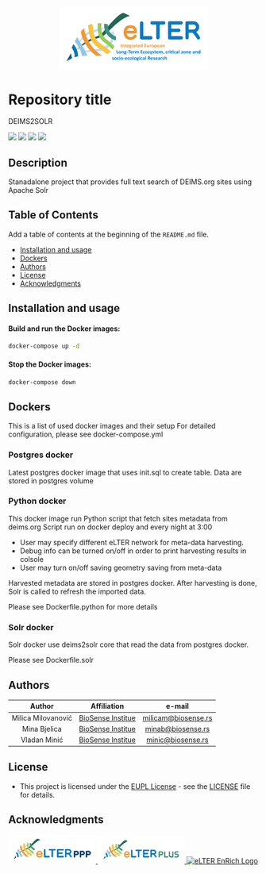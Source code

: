 <p align="center">
  <img src="assets/eLTER-IMAGE-eLTER_logo-v01.svg" alt="eLTER Project Logo" width="300" height="auto"/>
</p>

# Repository title

DEIMS2SOLR


![](https://img.shields.io/badge/license-EUPL--1.2-orange)
![](https://img.shields.io/badge/Postgres-latest-orange)
![](https://img.shields.io/badge/Python-v3.9-orange)
![](https://img.shields.io/badge/Solr-9.2.1-orange)

## Description

Stanadalone project that provides full text search of DEIMS.org sites using Apache Solr

## Table of Contents

Add a table of contents at the beginning of the `README.md` file.

-   [Installation and usage](#installation-and-usage)
-   [Dockers](#dockers)  
-   [Authors](#authors)
-   [License](#license)
-   [Acknowledgments](#acknowledgments)

## Installation and usage

#### Build and run the Docker images:
```sh
docker-compose up -d
```

#### Stop the Docker images:
```sh
docker-compose down
```

## Dockers
This is a list of used docker images and their setup
For detailed configuration, please see docker-compose.yml

### Postgres docker
Latest postgres docker image that uses init.sql to create table.
Data are stored in postgres volume

### Python docker

This docker image run Python script that fetch sites metadata from deims.org
Script run on docker deploy and every night at 3:00

- User may specify different eLTER network for meta-data harvesting.
- Debug info can be turned on/off in order to print harvesting results in colsole
- User may turn on/off saving geometry saving from meta-data

Harvested metadata are stored in postgres docker.
After harvesting is done, Solr is called to refresh the imported data.

Please see Dockerfile.python for more details

### Solr docker
Solr docker use deims2solr core that read the data from postgres docker.


Please see Dockerfile.solr

## Authors

|       Author       |               Affiliation                |                       e-mail                       |
|:------------------:|:----------------------------------------:|:--------------------------------------------------:|
| Milica Milovanović | [BioSense Institue](https://biosense.rs) | [milicam\@biosense.rs](mailto:milicam@biosense.rs) |
|    Mina Bjelica    | [BioSense Institue](https://biosense.rs) |   [minab\@biosense.rs](mailto:minab@biosense.rs)   |
|    Vladan Minić    | [BioSense Institue](https://biosense.rs) |   [minic\@biosense.rs](mailto:minic@biosense.rs)   |


## License

-   This project is licensed under the [EUPL
    License](https://eupl.eu/) - see the [LICENSE](LICENSE) file for
    details.

## Acknowledgments

<p align="center">
  <a href="https://elter-ri.eu/elter-ppp">
    <img src="assets/eLTER-IMAGE-PPP_logo-v01.svg" alt="eLTER PLUS Logo" width="175" height="auto"/>
  </a> <a href="https://elter-ri.eu/elter-plus">
    <img src="assets/eLTER-IMAGE-PLUS_logo-v01.svg" width="175" height="auto"/>
  </a> <a href="https://elter-ri.eu/elter-enrich">
    <img src="assets/eLTER-IMAGE-EnRich_logo-v01.svg" alt="eLTER EnRich Logo" width="175" height="auto"/>
  </a>
</p>